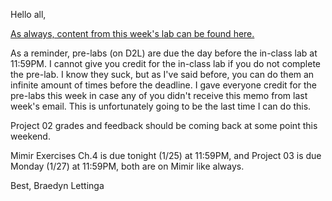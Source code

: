 Hello all, 

[As always, content from this week's lab can be found here.](https://github.com/braedynl/CSE231-020-SS20/tree/master/Lab%2003)

As a reminder, pre-labs (on D2L) are due the day before the in-class lab at 11:59PM. I cannot give you credit for the in-class lab if you do not complete the pre-lab. I know they suck, but as I've said before, you can do them an infinite amount of times before the deadline. I gave everyone credit for the pre-labs this week in case any of you didn't receive this memo from last week's email. This is unfortunately going to be the last time I can do this. 

Project 02 grades and feedback should be coming back at some point this weekend. 

Mimir Exercises Ch.4 is due tonight (1/25) at 11:59PM, and Project 03 is due Monday (1/27) at 11:59PM, both are on Mimir like always.

Best,
Braedyn Lettinga 
